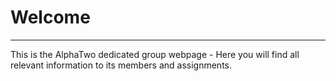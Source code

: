 # Welcome
---
This is the AlphaTwo dedicated group webpage - Here you will find all relevant information to its members and assignments.

